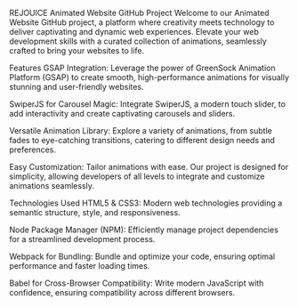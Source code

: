 REJOUICE
Animated Website GitHub Project
Welcome to our Animated Website GitHub project, a platform where creativity meets technology to deliver captivating and dynamic web experiences. Elevate your web development skills with a curated collection of animations, seamlessly crafted to bring your websites to life.

Features
GSAP Integration: Leverage the power of GreenSock Animation Platform (GSAP) to create smooth, high-performance animations for visually stunning and user-friendly websites.

SwiperJS for Carousel Magic: Integrate SwiperJS, a modern touch slider, to add interactivity and create captivating carousels and sliders.

Versatile Animation Library: Explore a variety of animations, from subtle fades to eye-catching transitions, catering to different design needs and preferences.

Easy Customization: Tailor animations with ease. Our project is designed for simplicity, allowing developers of all levels to integrate and customize animations seamlessly.

Technologies Used
HTML5 & CSS3: Modern web technologies providing a semantic structure, style, and responsiveness.

Node Package Manager (NPM): Efficiently manage project dependencies for a streamlined development process.

Webpack for Bundling: Bundle and optimize your code, ensuring optimal performance and faster loading times.

Babel for Cross-Browser Compatibility: Write modern JavaScript with confidence, ensuring compatibility across different browsers.
